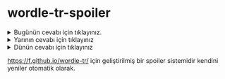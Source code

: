 # wordle-tr-spoiler

<details>
  <summary>Bugünün cevabı için tıklayınız.</summary>
  <br>
    <b> tesis </b>
</details>

<details>
  <summary>Yarının cevabı için tıklayınız</summary>
  <br>
   <b> kaçık </b>
</details>

<details>
  <summary>Dünün cevabı için tıklayınız </summary>
  <br>
  <b> tiran </b>
</details>

https://f.github.io/wordle-tr/ için geliştirilmiş bir spoiler sistemidir kendini yeniler otomatik olarak.

